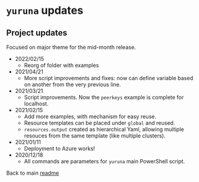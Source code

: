 # `yuruna` updates

## Project updates

Focused on major theme for the mid-month release.

- 2022/02/15
  - Reorg of folder with examples
- 2021/04/21
  - More script improvements and fixes: now can define variable based on another from the very previous line.
- 2021/03/21
  - Script improvements. Now the `peerkeys` example is complete for localhost.
- 2021/02/15
  - Add more examples, with mechanism for easy reuse.
  - Resource templates can be placed under `global` and reused.
  - `resources.output` created as hierarchical Yaml, allowing multiple resouces from the same template (like multiple clusters).
- 2021/01/11
  - Deployment to Azure works!
- 2020/12/18
  - All commands are parameters for `yuruna` main PowerShell script.

Back to main [readme](../README.md)
